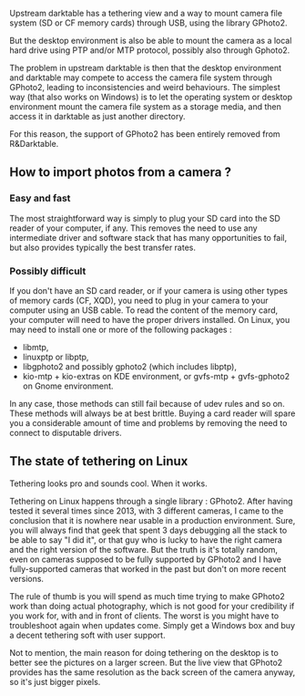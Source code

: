 Upstream darktable has a tethering view and a way to mount camera file system (SD or CF memory cards) through USB, using the library GPhoto2.

But the desktop environment is also be able to mount the camera as a local hard drive using PTP and/or MTP protocol, possibly also through Gphoto2.

The problem in upstream darktable is then that the desktop environment and darktable may compete to access the camera file system through GPhoto2, leading to inconsistencies and weird behaviours. The simplest way (that also works on Windows) is to let the operating system or desktop environment mount the camera file system as a storage media, and then access it in darktable as just another directory. 

For this reason, the support of GPhoto2 has been entirely removed from R&Darktable. 

## How to import photos from a camera ?

### Easy and fast

The most straightforward way is simply to plug your SD card into the SD reader of your computer, if any. This removes the need to use any intermediate driver and software stack that has many opportunities to fail, but also provides typically the best transfer rates.

### Possibly difficult

If you don't have an SD card reader, or if your camera is using other types of memory cards (CF, XQD), you need to plug in your camera to your computer using an USB cable. To read the content of the memory card, your computer will need to have the proper drivers installed. On Linux, you may need to install one or more of the following packages :

* libmtp,
* linuxptp or libptp,
* libgphoto2 and possibly gphoto2 (which includes libptp),
* kio-mtp + kio-extras on KDE environment, or gvfs-mtp + gvfs-gphoto2 on Gnome environment.

In any case, those methods can still fail because of udev rules and so on. These methods will always be at best brittle. Buying a card reader will spare you a considerable amount of time and problems by removing the need to connect to disputable drivers.


## The state of tethering on Linux

Tethering looks pro and sounds cool. When it works.

Tethering on Linux happens through a single library : GPhoto2. After having tested it several times since 2013, with 3 different cameras, I came to the conclusion that it is nowhere near usable in a production environment. Sure, you will always find that geek that spent 3 days debugging all the stack to be able to say "I did it", or that guy who is lucky to have the right camera and the right version of the software. But the truth is it's totally random, even on cameras supposed to be fully supported by GPhoto2 and I have fully-supported cameras that worked in the past but don't on more recent versions.

The rule of thumb is you will spend as much time trying to make GPhoto2 work than doing actual photography, which is not good for your credibility if you work for, with and in front of clients. The worst is you might have to troubleshoot again when updates come. Simply get a Windows box and buy a decent tethering soft with user support.

Not to mention, the main reason for doing tethering on the desktop is to better see the pictures on a larger screen. But the live view that GPhoto2 provides has the same resolution as the back screen of the camera anyway, so it's just bigger pixels.